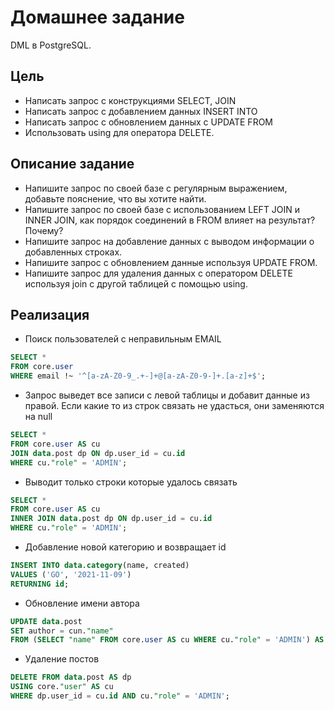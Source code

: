 # Домашнее задание

DML в PostgreSQL.

## Цель

+ Написать запрос с конструкциями SELECT, JOIN
+ Написать запрос с добавлением данных INSERT INTO
+ Написать запрос с обновлением данных с UPDATE FROM
+ Использовать using для оператора DELETE.

## Описание задание

+ Напишите запрос по своей базе с регулярным выражением, добавьте пояснение, что вы хотите найти.
+ Напишите запрос по своей базе с использованием LEFT JOIN и INNER JOIN, как порядок соединений в FROM влияет на результат? Почему?
+ Напишите запрос на добавление данных с выводом информации о добавленных строках.
+ Напишите запрос с обновлением данные используя UPDATE FROM.
+ Напишите запрос для удаления данных с оператором DELETE используя join с другой таблицей с помощью using.

## Реализация

+ Поиск пользователей с неправильным EMAIL

```SQL
SELECT *
FROM core.user
WHERE email !~ '^[a-zA-Z0-9_.+-]+@[a-zA-Z0-9-]+.[a-z]+$';
```

+ Запрос выведет все записи с левой таблицы и добавит данные из правой. Если какие то из строк связать не удасться, они заменяются на null

```SQL
SELECT *
FROM core.user AS cu
JOIN data.post dp ON dp.user_id = cu.id
WHERE cu."role" = 'ADMIN';
```

+ Выводит только строки которые удалось связать 

```SQL
SELECT *
FROM core.user AS cu
INNER JOIN data.post dp ON dp.user_id = cu.id
WHERE cu."role" = 'ADMIN';
```

+ Добавление новой категорию и возвращает id

```SQL
INSERT INTO data.category(name, created)
VALUES ('GO', '2021-11-09')
RETURNING id;
```

+ Обновление имени автора

```SQL
UPDATE data.post
SET author = cun."name"
FROM (SELECT "name" FROM core.user AS cu WHERE cu."role" = 'ADMIN') AS cun;
```

+ Удаление постов

```SQL
DELETE FROM data.post AS dp
USING core."user" AS cu
WHERE dp.user_id = cu.id AND cu."role" = 'ADMIN';
```
